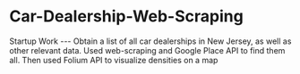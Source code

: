 # Car-Dealership-Web-Scraping
Startup Work --- Obtain a list of all car dealerships in New Jersey, as well as other relevant data. Used web-scraping and Google Place API to find them all. Then used Folium API to visualize densities on a map
